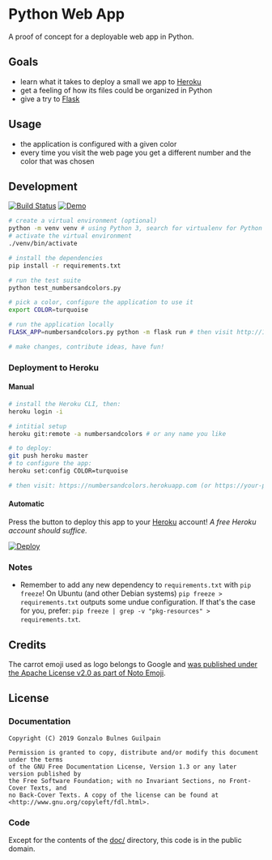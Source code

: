 Python Web App
==============

A proof of concept for a deployable web app in Python.

Goals
-----

- learn what it takes to deploy a small we app to [Heroku](https://www.heroku.com)
- get a feeling of how its files could be organized in Python
- give a try to [Flask](https://github.com/pallets/flask)

Usage
-----

- the application is configured with a given color
- every time you visit the web page you get a different number and the color that was chosen

Development
-----------

[![Build Status](https://travis-ci.org/gonzalo-bulnes/kata-python-web-app.svg?branch=master)](https://travis-ci.org/gonzalo-bulnes/kata-python-web-app)
[![Demo](https://img.shields.io/badge/demo-colorsandnumbers-7057C0.svg)](https://numbersandcolors.herokuapp.com)

```bash
# create a virtual environment (optional)
python -m venv venv # using Python 3, search for virtualenv for Python 2
# activate the virtual environment
./venv/bin/activate

# install the dependencies
pip install -r requirements.txt

# run the test suite
python test_numbersandcolors.py

# pick a color, configure the application to use it
export COLOR=turquoise

# run the application locally
FLASK_APP=numbersandcolors.py python -m flask run # then visit http://127.0.0.1:5000

# make changes, contribute ideas, have fun!
```

### Deployment to Heroku

#### Manual

```bash
# install the Heroku CLI, then:
heroku login -i

# intitial setup
heroku git:remote -a numbersandcolors # or any name you like

# to deploy:
git push heroku master
# to configure the app:
heroku set:config COLOR=turquoise

# then visit: https://numbersandcolors.herokuapp.com (or https://your-preferred-name.herokuapp.com)
```

#### Automatic

Press the button to deploy this app to your [Heroku](https://heroku.com) account! _A free Heroku account should suffice._

[![Deploy](https://www.herokucdn.com/deploy/button.svg)](https://heroku.com/deploy)

### Notes

- Remember to add any new dependency to `requirements.txt` with `pip freeze`! On Ubuntu (and other Debian systems) `pip freeze > requirements.txt` outputs some undue configuration. If that's the case for you, prefer: `pip freeze | grep -v "pkg-resources" > requirements.txt`.

Credits
-------

The carrot emoji used as logo belongs to Google and [was published under the Apache License v2.0 as part of Noto Emoji](https://github.com/googlei18n/noto-emoji).

License
-------

### Documentation

    Copyright (C) 2019 Gonzalo Bulnes Guilpain

    Permission is granted to copy, distribute and/or modify this document under the terms
    of the GNU Free Documentation License, Version 1.3 or any later version published by
    the Free Software Foundation; with no Invariant Sections, no Front-Cover Texts, and
    no Back-Cover Texts. A copy of the license can be found at
    <http://www.gnu.org/copyleft/fdl.html>.

### Code

Except for the contents of the [doc/](./doc) directory, this code is in the public domain.
